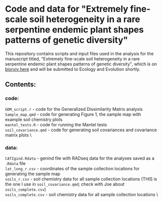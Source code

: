 # Code and data for "Extremely fine-scale soil heterogeneity in a rare serpentine endemic plant shapes patterns of genetic diversity"
This repository contains scripts and input files used in the analysis for the manuscript titled, "Extremely fine-scale soil heterogeneity in a rare serpentine endemic plant shapes patterns of genetic diversity", which is on [biorxiv here](https://www.biorxiv.org/content/10.1101/2025.09.01.673272v1.full.pdf) and will be submitted to Ecology and Evolution shortly. 

## Contents:
### code:
`GDM_script.r` - code for the Generalized Dissimilarity Matrix analysis \
`Sample_map.qmd` - code for generating Figure 1, the sample map with example soil chemistry plots \
`mantel_tests.R` - code for running the Mantel tests \
`soil_covariance.qmd` - code for generating soil covariances and covariance matrix plots \

### data:
`CATIgind.Rdata` - genind file with RADseq data for the analyses saved as a `.Rdata` file \
`lat_long_r.csv` - coordinates of the sample collection locations for generating the sample map \
`soils_r.csv` - soil chemistry data for all sample collection locations (THIS is the one I use in `soil_covariance.qmd`; check with Joe about `soils_complete.csv`) \
`soils_complete.csv` - soil chemistry data for all sample collection locations \
